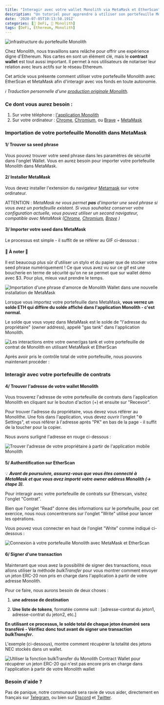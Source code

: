```yaml
---
title: "Interagir avec votre wallet Monolith via MetaMask et EtherScan" 
description: "Un tutoriel pour apprendre à utiliser son portefeuille Monolith avec MetaMask et EtherScan, utile pour interagir avec des tokens non supportés, ou en tant que processus de secours."
date: '2020-07-05T10:13:50.191Z'
categories: [🌌 DeFi, 👾 Monolith]
tags: [DeFi, Ethereum, Monolith]
---
```


![infrastructure du portefeuille Monolith](/img/2020/monolith-metamask-etherscan/cover.jpeg)

Chez Monolith, nous travaillons sans relâche pour offrir une expérience digne d'Ethereum. Nos cartes en sont un élément clé, mais le **contract wallet** est tout aussi important. Il permet à nos utilisateurs de notariser leur relation avec leurs actifs sur le réseau Ethereum.

Cet article vous présente comment utiliser votre portefeuille Monolith avec EtherScan et MetaMask afin d'interagir avec vos fonds en toute autonomie.

_ℹ Traduction personnelle d'une [production originale Monolith](https://medium.com/monolith/importing-using-your-monolith-wallet-with-metamask-and-etherscan-a22862283929)._

### Ce dont vous aurez besoin :

1. Sur votre téléphone : [l'application Monolith](https://monolith.app.link/rUNR0lu2Q1)
2. Sur votre ordinateur : [Chrome](https://www.google.com/chrome/), [Chromium](https://www.chromium.org/), ou [Brave](https://brave.com) + [MetaMask](https://metamask.io/)

### Importation de votre portefeuille Monolith dans MetaMask

#### 1/ Trouver sa seed phrase

Vous pouvez trouver votre seed phrase dans les paramètres de sécurité dans l'onglet Wallet. Vous en aurez besoin pour importer votre portefeuille Monolith dans MetaMask.

#### 2/ Installer MetaMask

Vous devez installer l'extension du navigateur [Metamask](http://metamask.io) sur votre ordinateur.

ATTENTION : _MetaMask ne vous permet **pas** d'importer une seed phrase si vous avez un portefeuille existant. Si vous souhaitez conserver votre configuration actuelle, vous pouvez utiliser un second navigateur, compatible avec MetaMask ([Chrome](https://www.google.com/chrome/), [Chromium](https://www.chromium.org/), [Brave](https://brave.com) )_

#### 3/ Importer votre seed dans MetaMask

Le processus est simple - il suffit de se référer au GIF ci-dessous :

#### 🚨 À noter 🚨

Il est beaucoup plus sûr d'utiliser un stylo et du papier que de stocker votre seed phrase numériquement ! Ce que vous avez vu sur ce gif est une boucherie en terme de sécurité qu'on ne se permet que sur wallet démo avec $3. Pour plus, mieux vaut prendre le temps.

![Importation d'une phrase d'amorce de Monolith Wallet dans une nouvelle installation de MetaMask](/img/2020/monolith-metamask-etherscan/1-import.gif)

Lorsque vous importez votre portefeuille dans MetaMask, **vous verrez un solde ETH qui diffère du solde affiché dans l'application Monolith - c'est normal.**

Le solde que vous voyez dans MetaMask est le solde de "l'adresse du propriétaire" (owner address), appelé "gas tank" dans l'application Monolith.

![Les interactions entre votre owner/gas tank et votre portefeuille de contrat de Monolith en utilisant MetaMask et EtherScan](/img/2020/monolith-metamask-etherscan/2-owner-address.png)

Après avoir pris le contrôle total de votre portefeuille, nous pouvons maintenant procéder :

### Interagir avec votre portefeuille de contrats

#### 4/ Trouver l'adresse de votre wallet Monolith

Vous trouverez l'adresse de votre portefeuille de contrats dans l'application Monolith en cliquant sur le bouton d'action (+) et ensuite sur "Recevoir".

Pour trouver l'adresse du propriétaire, vous devez vous référer au Monolithe. Une fois dans l'application, vous devez ouvrir l'onglet "⚙ Settings", et vous référer à l'adresse après "PK" en bas de la page - il suffit de la toucher pour la copier.

Nous avons surligné l'adresse en rouge ci-dessous :

![Trouver l'adresse de votre propriétaire à partir de l'application mobile Monolith](/img/2020/monolith-metamask-etherscan/3-trouver-son-owner.jpeg)

#### 5/ Authentification sur EtherScan

💡 **_Avant de poursuivre, assurez-vous que vous êtes connecté à MetaMask et que vous avez importé votre owner address Monolith (-> étape 3)._**

Pour interagir avec votre portefeuille de contrats sur Etherscan, visitez l'onglet "Contrat".

Bien que l'onglet "Read" donne des informations sur le portefeuille, pour cet exercice, nous nous concentrerons sur l'onglet "Write" utilisé pour lancer les opérations.

Vous pouvez vous connecter en haut de l'onglet "Write" comme indiqué ci-dessous :

![Connexion à votre portefeuille Monolith avec MetaMask et EtherScan](/img/2020/monolith-metamask-etherscan/4-authentication.gif)

#### 6/ Signer d'une transaction

Maintenant que vous avez la possibilité de signer des transactions, nous allons utiliser la méthode _bulkTransfer_ pour vous montrer comment envoyer un jeton ERC-20 non pris en charge dans l'application à partir de votre adresse Monolith.

Pour ce faire, nous aurons besoin de deux choses :

1. **une adresse de destination**

1. **Une liste de tokens**, formatée comme suit : [adresse-contrat du jeton1, adresse-contrat du jeton2, etc.]

**En utilisant ce processus, le solde total de chaque jeton énuméré sera transféré - Vérifiez donc tout avant de signer une transaction _bulkTransfer_.**

L'exemple (ci-dessous), montre comment récupérer la totalité des jetons NEC stockés dans un wallet.

![Utiliser la fonction *bulkTransfer* du Monolith Contract Wallet pour récupérer un jeton ERC-20 qui n'est pas encore pris en charge dans l'application à partir de votre Monolith wallet](/img/2020/monolith-metamask-etherscan/5-transaction.gif)

### Besoin d'aide ?

Pas de panique, notre communauté sera ravie de vous aider, directement en français sur [Telegram](https://t.me/Monolith_fr), ou bien sur [Discord](https://discord.gg/6UsVxu) et [Twitter](http://twitter.com/Monolith_web3).